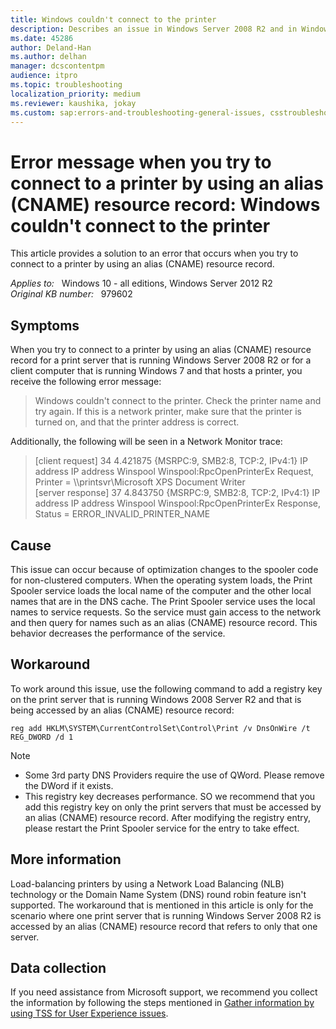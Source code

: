 ```yaml
---
title: Windows couldn't connect to the printer
description: Describes an issue in Windows Server 2008 R2 and in Windows 7 in which you cannot connect to a printer by using an alias CNAME resource record for a print server or a client that hosts a printer.
ms.date: 45286
author: Deland-Han
ms.author: delhan
manager: dcscontentpm
audience: itpro
ms.topic: troubleshooting
localization_priority: medium
ms.reviewer: kaushika, jokay
ms.custom: sap:errors-and-troubleshooting-general-issues, csstroubleshoot
---
```

# Error message when you try to connect to a printer by using an alias (CNAME) resource record: Windows couldn't connect to the printer

This article provides a solution to an error that occurs when you try to connect to a printer by using an alias (CNAME) resource record.

_Applies to:_ &nbsp; Windows 10 - all editions,  Windows Server 2012 R2  
_Original KB number:_ &nbsp; 979602

## Symptoms

When you try to connect to a printer by using an alias (CNAME) resource record for a print server that is running Windows Server 2008 R2 or for a client computer that is running Windows 7 and that hosts a printer, you receive the following error message:

> Windows couldn't connect to the printer. Check the printer name and try again. If this is a network printer, make sure that the printer is turned on, and that the printer address is correct.

Additionally, the following will be seen in a Network Monitor trace:

> [client request]
34 4.421875 {MSRPC:9, SMB2:8, TCP:2, IPv4:1} IP address IP address Winspool Winspool:RpcOpenPrinterEx Request, Printer = \\\\printsvr\Microsoft XPS Document Writer  
[server response]
37 4.843750 {MSRPC:9, SMB2:8, TCP:2, IPv4:1} IP address IP address Winspool Winspool:RpcOpenPrinterEx Response, Status = ERROR_INVALID_PRINTER_NAME

## Cause

This issue can occur because of optimization changes to the spooler code for non-clustered computers. When the operating system loads, the Print Spooler service loads the local name of the computer and the other local names that are in the DNS cache. The Print Spooler service uses the local names to service requests. So the service must gain access to the network and then query for names such as an alias (CNAME) resource record. This behavior decreases the performance of the service.

## Workaround

To work around this issue, use the following command to add a registry key on the print server that is running Windows 2008 Server R2 and that is being accessed by an alias (CNAME) resource record:

`reg add HKLM\SYSTEM\CurrentControlSet\Control\Print /v DnsOnWire /t REG_DWORD /d 1`

> [!NOTE]
>
> - Some 3rd party DNS Providers require the use of QWord. Please remove the DWord if it exists.
> - This registry key decreases performance. SO we recommend that you add this registry key on only the print servers that must be accessed by an alias (CNAME) resource record. After modifying the registry entry, please restart the Print Spooler service for the entry to take effect.

## More information

Load-balancing printers by using a Network Load Balancing (NLB) technology or the Domain Name System (DNS) round robin feature isn't supported. The workaround that is mentioned in this article is only for the scenario where one print server that is running Windows Server 2008 R2 is accessed by an alias (CNAME) resource record that refers to only that one server.

## Data collection

If you need assistance from Microsoft support, we recommend you collect the information by following the steps mentioned in [Gather information by using TSS for User Experience issues](../../windows-client/windows-troubleshooters/gather-information-using-tss-user-experience.md#printing).
